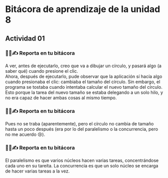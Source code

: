 # Bitácora de aprendizaje de la unidad 8
## Actividad 01
### 🧐🧪✍️ Reporta en tu bitácora
A ver, antes de ejecutarlo, creo que va a dibujar un círculo, y pasará algo (a saber qué) cuando presione el clic.  
Ahora, después de ejecutarlo, pude observar que la aplicación sí hacía algo cuando presionaba el clic: cambiaba el tamaño del círculo. Sin embargo, el programa se tostaba cuando intentaba calcular el nuevo tamaño del círculo. Esto porque la tarea del nuevo tamaño se estaba delegando a un solo hilo, y no era capaz de hacer ambas cosas al mismo tiempo.  

### 🧐🧪✍️ Reporta en tu bitácora
Pues no se traba (aparentemente), pero el círculo no cambia de tamaño hasta un poco después (era por lo del paralelismo o la concurrencia, pero no me acuerdo 😢).  

### 🧐🧪✍️ Reporta en tu bitácora
El paralelismo es que varios núcleos hacen varias tareas, concentrándose cada uno en su tareíta. La concurrencia es que un solo núcleo se encarga de hacer varias tareas a la vez.
